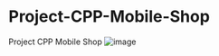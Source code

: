 # Project-CPP-Mobile-Shop
Project CPP Mobile Shop
![image](https://user-images.githubusercontent.com/46199989/113532550-0b072880-95e5-11eb-9a61-f48f1f240b1e.png)
